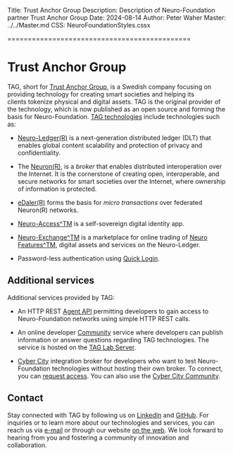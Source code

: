 ﻿Title: Trust Anchor Group
Description: Description of Neuro-Foundation partner Trust Anchor Group
Date: 2024-08-14
Author: Peter Waher
Master: ../../Master.md
CSS: NeuroFoundationStyles.cssx

=============================================

Trust Anchor Group 
=====================

TAG, short for [Trust Anchor Group](https://trustanchorgroup.com), is a Swedish company focusing on providing technology for creating smart societies and helping its clients tokenize physical and digital assets. TAG is the original provider of the technology, which is now published as an open source and forming the basis for Neuro-Foundation. [TAG technologies](TAG%20Technologies.pdf) include 
technologies such as:

* [Neuro-Ledger(R)](/Papers/Neuro-Ledger,%20Executive%20Summary.pdf) is a next-generation distributed ledger (DLT) that enables global content scalability and protection of privacy and confidentiality.

* The [Neuron(R)](https://lab.tagroot.io/Documentation/Index.md), is a *broker* that enables distributed interoperation over the Internet. It is the cornerstone of creating open, interoperable, and secure networks for smart societies over the Internet, where ownership of information is protected.

* [eDaler(R)](Papers/Neuro-Payment%20architecture.pdf) forms the basis for *micro transactions* over 
  federated Neuron(R) networks.

* [Neuro-Access^TM](https://github.com/Trust-Anchor-Group/NeuroAccessMaui) is a self-sovereign digital identity app.

* [Neuro-Exchange^TM](https://neuro-exchange.com/) is a marketplace for online trading of 
  [Neuro Features^TM](/Papers/Neuro-Features,%20Executive%20Summary.pdf), digital assets and
  services on the Neuro-Ledger.

* Password-less authentication using [Quick Login](https://quicklog.in).

Additional services
----------------------

Additional services provided by TAG:

* An HTTP REST [Agent API](https://lab.tagroot.io/Documentation/Neuron/Agent.md) permitting
  developers to gain access to Neuro-Foundation networks using simple HTTP REST calls.

* An online developer [Community](https://lab.tagroot.io/Community/Index.md) service where developers can publish information or answer questions regarding TAG technologies. The service is hosted on the
  [TAG Lab Server](https://lab.tagroot.io/).

* [Cyber City](https://cybercity.online/) integration broker for developers who want to test
  Neuro-Foundation technologies without hosting their own broker. To connect, you can
  [request access](https://cybercity.online/Feedback.md). You can also use the 
  [Cyber City Community](https://cybercity.online/Community/Index.md).

Contact
----------

Stay connected with TAG by following us on [LinkedIn](https://www.linkedin.com/company/trust-anchor-group/) and
[GitHub](https://github.com/Trust-Anchor-Group). For inquiries or to learn more about our technologies and services, you can reach us via [e-mail](mailto:contact@trustanchorgroup.com)
or through our website [on the web](https://tagroot.io/Feedback.md). We look forward to hearing from you and fostering a community of innovation and collaboration.
